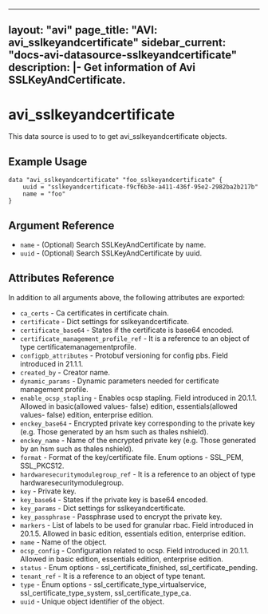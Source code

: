 <!--
    Copyright 2021 VMware, Inc.
    SPDX-License-Identifier: Mozilla Public License 2.0
-->
---
layout: "avi"
page_title: "AVI: avi_sslkeyandcertificate"
sidebar_current: "docs-avi-datasource-sslkeyandcertificate"
description: |-
  Get information of Avi SSLKeyAndCertificate.
---

# avi_sslkeyandcertificate

This data source is used to to get avi_sslkeyandcertificate objects.

## Example Usage

```hcl
data "avi_sslkeyandcertificate" "foo_sslkeyandcertificate" {
    uuid = "sslkeyandcertificate-f9cf6b3e-a411-436f-95e2-2982ba2b217b"
    name = "foo"
}
```

## Argument Reference

* `name` - (Optional) Search SSLKeyAndCertificate by name.
* `uuid` - (Optional) Search SSLKeyAndCertificate by uuid.

## Attributes Reference

In addition to all arguments above, the following attributes are exported:

* `ca_certs` - Ca certificates in certificate chain.
* `certificate` - Dict settings for sslkeyandcertificate.
* `certificate_base64` - States if the certificate is base64 encoded.
* `certificate_management_profile_ref` - It is a reference to an object of type certificatemanagementprofile.
* `configpb_attributes` - Protobuf versioning for config pbs. Field introduced in 21.1.1.
* `created_by` - Creator name.
* `dynamic_params` - Dynamic parameters needed for certificate management profile.
* `enable_ocsp_stapling` - Enables ocsp stapling. Field introduced in 20.1.1. Allowed in basic(allowed values- false) edition, essentials(allowed values- false) edition, enterprise edition.
* `enckey_base64` - Encrypted private key corresponding to the private key (e.g. Those generated by an hsm such as thales nshield).
* `enckey_name` - Name of the encrypted private key (e.g. Those generated by an hsm such as thales nshield).
* `format` - Format of the key/certificate file. Enum options - SSL_PEM, SSL_PKCS12.
* `hardwaresecuritymodulegroup_ref` - It is a reference to an object of type hardwaresecuritymodulegroup.
* `key` - Private key.
* `key_base64` - States if the private key is base64 encoded.
* `key_params` - Dict settings for sslkeyandcertificate.
* `key_passphrase` - Passphrase used to encrypt the private key.
* `markers` - List of labels to be used for granular rbac. Field introduced in 20.1.5. Allowed in basic edition, essentials edition, enterprise edition.
* `name` - Name of the object.
* `ocsp_config` - Configuration related to ocsp. Field introduced in 20.1.1. Allowed in basic edition, essentials edition, enterprise edition.
* `status` - Enum options - ssl_certificate_finished, ssl_certificate_pending.
* `tenant_ref` - It is a reference to an object of type tenant.
* `type` - Enum options - ssl_certificate_type_virtualservice, ssl_certificate_type_system, ssl_certificate_type_ca.
* `uuid` - Unique object identifier of the object.

